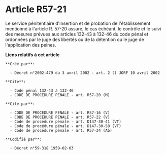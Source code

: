 # Article R57-21

Le service pénitentiaire d'insertion et de probation de l'établissement mentionné à l'article R. 57-20 assure, le cas
échéant, le contrôle et le suivi des mesures prévues aux articles 132-43 à 132-46 du code pénal et ordonnées par le juge des
libertés ou de la détention ou le juge de l'application des peines.

**Liens relatifs à cet article**

	**Créé par**:

	  - Décret n°2002-479 du 3 avril 2002 - art. 2 () JORF 10 avril 2002

	**Cite**:

	  - Code pénal 132-43 à 132-46
	  - CODE DE PROCEDURE PENALE - art. R57-20 (M)

	**Cité par**:

	  - CODE DE PROCEDURE PENALE - art. R57-16 (V)
	  - CODE DE PROCEDURE PENALE - art. R57-22 (V)
	  - Code de procédure pénale - art. D147-30-41 (VT)
	  - Code de procédure pénale - art. D147-30-58 (VT)
	  - Code de procédure pénale - art. R57-34 (Ab)

	**Codifié par**:

	  - Décret n°59-318 1959-02-03
